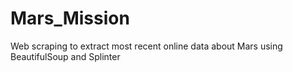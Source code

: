 # Mars_Mission
Web scraping to extract most recent online data about Mars using BeautifulSoup and Splinter
